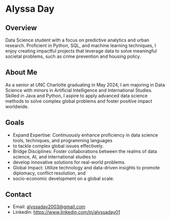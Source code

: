 # Alyssa Day
## Overview

Data Science student with a focus on predictive analytics and urban research. Proficient in Python, SQL, and machine learning techniques, I enjoy creating impactful projects that leverage data to solve meaningful societal problems, such as crime prevention and housing policy.

## About Me

As a senior at UNC Charlotte graduating in May 2024, I am majoring in Data Science with minors in Artificial Intelligence and International Studies. Skilled in Java and Python, I aspire to apply advanced data science methods to solve complex global problems and foster positive impact worldwide.

## Goals

- Expand Expertise: Continuously enhance proficiency in data science tools, techniques, and programming languages
- to tackle complex global issues effectively.
- Bridge Disciplines: Foster collaborations between the realms of data science, AI, and international studies to
- develop innovative solutions for real-world problems.
- Global Impact: Utilize technology and data-driven insights to promote diplomacy, conflict resolution, and
- socio-economic development on a global scale.

## Contact

- Email: alyssaday2003@gmail.com
- LinkedIn: https://www.linkedin.com/in/alyssaday01

<!---
alyssaday01/alyssaday01 is a ✨ special ✨ repository because its `README.md` (this file) appears on your GitHub profile.
You can click the Preview link to take a look at your changes.
--->
